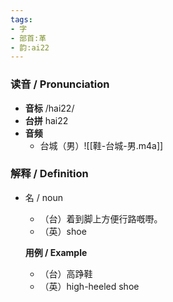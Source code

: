 ```yaml
---
tags:
- 字
- 部首:革
- 韵:ai22
---
```


### __读音__ / Pronunciation

- __音标__ /hai22/
- __台拼__ hai22
- __音频__
	- 台城（男）![[鞋-台城-男.m4a]]
### 解释 / Definition

- 名 / noun
	- （台）着到脚上方便行路嘅嘢。
	- （英）shoe

	**用例 / Example**
	- （台）高踭鞋
	- （英）high-heeled shoe